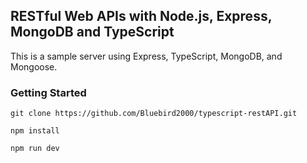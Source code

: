 ## RESTful Web APIs with Node.js, Express, MongoDB and TypeScript

This is a sample server using Express, TypeScript, MongoDB, and Mongoose.

### Getting Started

```
git clone https://github.com/Bluebird2000/typescript-restAPI.git
```

```
npm install
```

```
npm run dev
```
